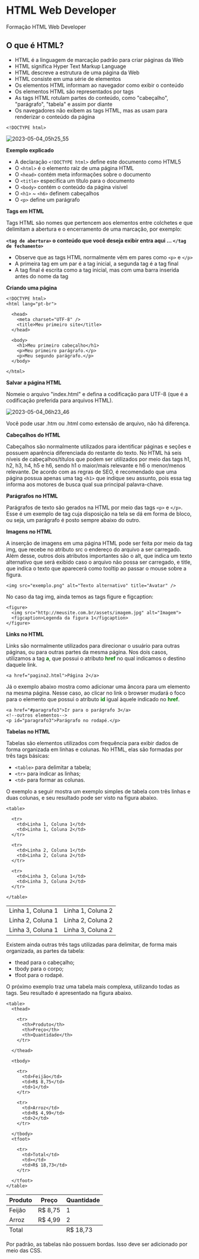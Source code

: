 <h1> HTML Web Developer </h1>
Formação HTML Web Developer

<h2> O que é HTML? </h2>

<ul>
  <li> HTML é a linguagem de marcação padrão para criar páginas da Web </li>
  <li> HTML significa Hyper Text Markup Language </li>
  <li> HTML descreve a estrutura de uma página da Web </li>
  <li> HTML consiste em uma série de elementos </li>
  <li> Os elementos HTML informam ao navegador como exibir o conteúdo </li>
  <li> Os elementos HTML são representados por tags </li>
  <li> As tags HTML rotulam partes do conteúdo, como "cabeçalho", "parágrafo", "tabela" e assim por diante </li>
  <li> Os navegadores não exibem as tags HTML, mas as usam para renderizar o conteúdo da página </li>
</ul>

<p><code>&lt;!DOCTYPE html&gt;</code></p>

![2023-05-04_05h25_55](https://user-images.githubusercontent.com/88487115/236156493-4cffdd61-2852-4ba5-8f98-2ed5803b4ace.png)

<strong> Exemplo explicado </strong>

<ul>
  <li> A declaração <code>&lt;!DOCTYPE html&gt;</code> define este documento como HTML5 </li>
  <li> O <code>&lt;html&gt;</code> é o elemento raiz de uma página HTML </li>
  <li> O <code>&lt;head&gt;</code> contém meta informações sobre o documento </li>
  <li> O <code>&lt;title&gt;</code> especifica um título para o documento </li>
  <li> O <code>&lt;body&gt;</code> contém o conteúdo da página visível </li>
  <li> O <code>&lt;h1&gt;</code> ~ <code>&lt;h6&gt;</code> definem cabeçalhos </li>
  <li> O <code>&lt;p&gt;</code> define um parágrafo </li>
</ul>

<strong> Tags em HTML </strong>
<p> Tags HTML são nomes que pertencem aos elementos entre colchetes e que delimitam a abertura e o encerramento de uma marcação, por exemplo: </p>
<p><strong><code>&lt;tag de abertura&gt;</code> o conteúdo que você deseja exibir entra aqui ... <code>&lt;/tag de fechamento&gt;</code></strong></p>

<ul>
  <li> Observe que as tags HTML normalmente vêm em pares como <code>&lt;p&gt;</code> e <code>&lt;/p&gt;</code> </li>
  <li> A primeira tag em um par é a tag inicial, a segunda tag é a tag final </li>
  <li> A tag final é escrita como a tag inicial, mas com uma barra inserida antes do nome da tag </li>
</ul>


<strong> Criando uma página </strong>

```
<!DOCTYPE html>
<html lang="pt-br">

  <head>
    <meta charset="UTF-8" />
    <title>Meu primeiro site</title>
  </head>
 
  <body>
    <h1>Meu primeiro cabeçalho</h1>
    <p>Meu primeiro parágrafo.</p>
    <p>Meu segundo parágrafo.</p>
  </body>
 
</html>
```

<strong> Salvar a página HTML </strong>

Nomeie o arquivo "index.html" e defina a codificação para UTF-8 (que é a codificação preferida para arquivos HTML).

![2023-05-04_06h23_46](https://user-images.githubusercontent.com/88487115/236164217-08cca386-776f-4c08-9550-03e9f9d102a5.png)

Você pode usar .htm ou .html como extensão de arquivo, não há diferença.

<strong> Cabeçalhos do HTML </strong>

Cabeçalhos são normalmente utilizados para identificar páginas e seções e possuem aparência diferenciada do restante do texto. No HTML há seis níveis de cabeçalhos/títulos que podem ser utilizados por meio das tags h1, h2, h3, h4, h5 e h6, sendo h1 o maior/mais relevante e h6 o menor/menos relevante.
De acordo com as regras de SEO, é recomendado que uma página possua apenas uma tag <code>&lt;h1&gt;</code> que indique seu assunto, pois essa tag informa aos motores de busca qual sua principal palavra-chave.

<strong> Parágrafos no HTML </strong>

Parágrafos de texto são gerados na HTML por meio das tags <code>&lt;p&gt;</code> e <code>&lt;/p&gt;</code>. Esse é um exemplo de tag cuja disposição na tela se dá em forma de bloco, ou seja, um parágrafo é posto sempre abaixo do outro.

<strong> Imagens no HTML </strong>

A inserção de imagens em uma página HTML pode ser feita por meio da tag img, que recebe no atributo src o endereço do arquivo a ser carregado. Além desse, outros dois atributos importantes são o alt, que indica um texto alternativo que será exibido caso o arquivo não possa ser carregado, e title, que indica o texto que aparecerá como tooltip ao passar o mouse sobre a figura.

```<img src="exemplo.png" alt="Texto alternativo" title="Avatar" />```

No caso da tag img, ainda temos as tags figure e figcaption:

```
<figure>
  <img src="http://meusite.com.br/assets/imagem.jpg" alt="Imagem">
  <figcaption>Legenda da figura 1</figcaption>
</figure>
```

<strong> Links no HTML </strong>

Links são normalmente utilizados para direcionar o usuário para outras páginas, ou para outras partes da mesma página. Nos dois casos, utilizamos a tag <strong style="color: green">a</strong>, que possui o atributo <strong style="color: green">href</strong> no qual indicamos o destino daquele link.

```<a href="pagina2.html">Página 2</a>```

Já o exemplo abaixo mostra como adicionar uma âncora para um elemento na mesma página. Nesse caso, ao clicar no link o browser mudará o foco para o elemento que possui o atributo <strong style="color: green">id</strong> igual àquele indicado no <strong style="color: green">href</strong>.

```
<a href="#paragrafo3">Ir para o parágrafo 3</a>
<!--outros elementos-->
<p id="paragrafo3">Parágrafo no rodapé.</p>
```

<strong> Tabelas no HTML </strong>

Tabelas são elementos utilizados com frequência para exibir dados de forma organizada em linhas e colunas. No HTML, elas são formadas por três tags básicas:

<ul>
  <li> <code>&lt;table&gt;</code> para delimitar a tabela; </li>
  <li> <code>&lt;tr&gt;</code> para indicar as linhas; </li>
  <li> <code>&lt;td&gt;</code> para formar as colunas. </li>
</ul>

O exemplo a seguir mostra um exemplo simples de tabela com três linhas e duas colunas, e seu resultado pode ser visto na figura abaixo.

```
<table>

  <tr>
    <td>Linha 1, Coluna 1</td>
    <td>Linha 1, Coluna 2</td>
  </tr>

  <tr>
    <td>Linha 2, Coluna 1</td>
    <td>Linha 2, Coluna 2</td>
  </tr>

  <tr>
    <td>Linha 3, Coluna 1</td>
    <td>Linha 3, Coluna 2</td>
  </tr>

</table>
```

<table>
  <tr>
    <td>Linha 1, Coluna 1</td>
    <td>Linha 1, Coluna 2</td>
  </tr>
  <tr>
    <td>Linha 2, Coluna 1</td>
    <td>Linha 2, Coluna 2</td>
  </tr>
  <tr>
    <td>Linha 3, Coluna 1</td>
    <td>Linha 3, Coluna 2</td>
  </tr>
</table>

Existem ainda outras três tags utilizadas para delimitar, de forma mais organizada, as partes da tabela:

<ul>
  <li> thead para o cabeçalho; </li>
  <li> tbody para o corpo; </li>
  <li> tfoot para o rodapé. </li>
</ul>

O próximo exemplo traz uma tabela mais complexa, utilizando todas as tags. Seu resultado é apresentado na figura abaixo.

```
<table>
  <thead>

    <tr>
      <th>Produto</th>
      <th>Preço</th>
      <th>Quantidade</th>
    </tr>

  </thead>

  <tbody>

    <tr>
      <td>Feijão</td>
      <td>R$ 8,75</td>
      <td>1</td>
    </tr>
 
    <tr>
      <td>Arroz</td>
      <td>R$ 4,99</td>
      <td>2</td>
    </tr>
 
  </tbody>
  <tfoot>

    <tr>
      <td>Total</td>
      <td></td>
      <td>R$ 18,73</td>
    </tr>

  </tfoot>
</table>
```

<table>
  <thead>
    <tr>
      <th>Produto</th>
      <th>Preço</th>
      <th>Quantidade</th>
    </tr>
  </thead>
  <tbody>
    <tr>
      <td>Feijão</td>
      <td>R$ 8,75</td>
      <td>1</td>
    </tr>
    <tr>
      <td>Arroz</td>
      <td>R$ 4,99</td>
      <td>2</td>
    </tr>
  </tbody>
  <tfoot>
    <tr>
      <td>Total</td>
      <td></td>
      <td>R$ 18,73</td>
    </tr>
  </tfoot>
</table>

Por padrão, as tabelas não possuem bordas. Isso deve ser adicionado por meio das CSS.

